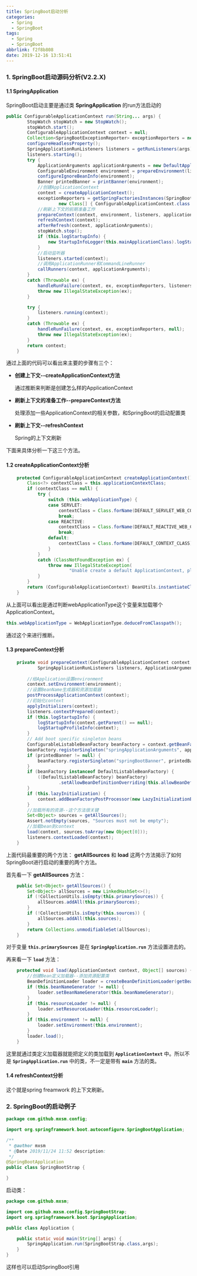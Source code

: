 ```yaml
---
title: SpringBoot启动分析
categories:
  - Spring
  - SpringBoot
tags:
  - Spring
  - SpringBoot
abbrlink: f2f8b808
date: 2019-12-16 13:51:41
---
```

### 1. SpringBoot启动源码分析(V2.2.X)

#### 1.1 SpringApplication

SpringBoot启动主要是通过类 **SpringApplication** 的run方法启动的

```java
public ConfigurableApplicationContext run(String... args) {
		StopWatch stopWatch = new StopWatch();
		stopWatch.start();
		ConfigurableApplicationContext context = null;
		Collection<SpringBootExceptionReporter> exceptionReporters = new ArrayList<>();
		configureHeadlessProperty();
		SpringApplicationRunListeners listeners = getRunListeners(args);
		listeners.starting();
		try {
			ApplicationArguments applicationArguments = new DefaultApplicationArguments(args);
			ConfigurableEnvironment environment = prepareEnvironment(listeners, applicationArguments);
			configureIgnoreBeanInfo(environment);
			Banner printedBanner = printBanner(environment);
            //创建ApplicationContext
			context = createApplicationContext();
			exceptionReporters = getSpringFactoriesInstances(SpringBootExceptionReporter.class,
					new Class[] { ConfigurableApplicationContext.class }, context);
            //刷新上下文的前期准备工作
			prepareContext(context, environment, listeners, applicationArguments, printedBanner);
			refreshContext(context);
			afterRefresh(context, applicationArguments);
			stopWatch.stop();
			if (this.logStartupInfo) {
				new StartupInfoLogger(this.mainApplicationClass).logStarted(getApplicationLog(), stopWatch);
			}
            //启动监听器
			listeners.started(context);
            //调用ApplicationRunner和CommandLineRunner	
			callRunners(context, applicationArguments);
		}
		catch (Throwable ex) {
			handleRunFailure(context, ex, exceptionReporters, listeners);
			throw new IllegalStateException(ex);
		}

		try {
			listeners.running(context);
		}
		catch (Throwable ex) {
			handleRunFailure(context, ex, exceptionReporters, null);
			throw new IllegalStateException(ex);
		}
		return context;
	}
```

通过上面的代码可以看出来主要的步骤有三个：

- **创建上下文--createApplicationContext方法**

  通过推断来判断是创建怎么样的ApplicationContext

- **刷新上下文的准备工作--prepareContext方法**

  处理添加一些ApplicationContext的相关参数，和SpringBoot的启动配置类

- **刷新上下文--refreshContext**

  Spring的上下文刷新

下面来具体分析一下这三个方法。

#### 1.2 createApplicationContext分析

```java
	protected ConfigurableApplicationContext createApplicationContext() {
		Class<?> contextClass = this.applicationContextClass;
		if (contextClass == null) {
			try {
				switch (this.webApplicationType) {
				case SERVLET:
					contextClass = Class.forName(DEFAULT_SERVLET_WEB_CONTEXT_CLASS);
					break;
				case REACTIVE:
					contextClass = Class.forName(DEFAULT_REACTIVE_WEB_CONTEXT_CLASS);
					break;
				default:
					contextClass = Class.forName(DEFAULT_CONTEXT_CLASS);
				}
			}
			catch (ClassNotFoundException ex) {
				throw new IllegalStateException(
						"Unable create a default ApplicationContext, please specify an ApplicationContextClass", ex);
			}
		}
		return (ConfigurableApplicationContext) BeanUtils.instantiateClass(contextClass);
	}
```

从上面可以看出是通过判断webApplicationType这个变量来加载哪个ApplicationContext。

```java
this.webApplicationType = WebApplicationType.deduceFromClasspath();
```

通过这个来进行推断。

#### 1.3 prepareContext分析

```java
	private void prepareContext(ConfigurableApplicationContext context, ConfigurableEnvironment environment,
			SpringApplicationRunListeners listeners, ApplicationArguments applicationArguments, Banner printedBanner) {
        
        //给Application设置environment
		context.setEnvironment(environment);
        //设置BeanName生成器和资源加载器
		postProcessApplicationContext(context);
        //初始化context
		applyInitializers(context);
		listeners.contextPrepared(context);
		if (this.logStartupInfo) {
			logStartupInfo(context.getParent() == null);
			logStartupProfileInfo(context);
		}
		// Add boot specific singleton beans
		ConfigurableListableBeanFactory beanFactory = context.getBeanFactory();
		beanFactory.registerSingleton("springApplicationArguments", applicationArguments);
		if (printedBanner != null) {
			beanFactory.registerSingleton("springBootBanner", printedBanner);
		}
		if (beanFactory instanceof DefaultListableBeanFactory) {
			((DefaultListableBeanFactory) beanFactory)
					.setAllowBeanDefinitionOverriding(this.allowBeanDefinitionOverriding);
		}
		if (this.lazyInitialization) {
			context.addBeanFactoryPostProcessor(new LazyInitializationBeanFactoryPostProcessor());
		}
		//加载所有的资源--这个方法很关键
		Set<Object> sources = getAllSources();
		Assert.notEmpty(sources, "Sources must not be empty");
        //加载bean到context
		load(context, sources.toArray(new Object[0]));
		listeners.contextLoaded(context);
	}
```

上面代码最重要的两个方法： **getAllSources** 和 **load** 这两个方法揭示了如何SpringBoot进行启动的重要的两个方法。

首先看一下 **getAllSources** 方法：

```java
	public Set<Object> getAllSources() {
		Set<Object> allSources = new LinkedHashSet<>();
		if (!CollectionUtils.isEmpty(this.primarySources)) {
			allSources.addAll(this.primarySources);
		}
		if (!CollectionUtils.isEmpty(this.sources)) {
			allSources.addAll(this.sources);
		}
		return Collections.unmodifiableSet(allSources);
	}
```

对于变量 **`this.primarySources`** 是在 **`SpringApplication.run`** 方法设置进去的。

再来看一下 **`load`** 方法：

```java
	protected void load(ApplicationContext context, Object[] sources) {
        //创建Bean定义加载器--添加资源配置类
		BeanDefinitionLoader loader = createBeanDefinitionLoader(getBeanDefinitionRegistry(context), sources);
		if (this.beanNameGenerator != null) {
			loader.setBeanNameGenerator(this.beanNameGenerator);
		}
		if (this.resourceLoader != null) {
			loader.setResourceLoader(this.resourceLoader);
		}
		if (this.environment != null) {
			loader.setEnvironment(this.environment);
		}
		loader.load();
	}
```

这里就通过类定义加载器就能把定义的类加载到 **`ApplicationContext`** 中。所以不是 **`SpringApplication.run`** 中的类，不一定是带有 **`main`** 方法的类。

#### 1.4 refreshContext分析

这个就是spring freamwork 的上下文刷新。

### 2. SpringBoot的启动例子

```java
package com.github.mxsm.config;

import org.springframework.boot.autoconfigure.SpringBootApplication;

/**
 * @author mxsm
 * @Date 2019/11/24 11:52 description:
 */
@SpringBootApplication
public class SpringBootStrap {

}

```

启动类：

```java
package com.github.mxsm;

import com.github.mxsm.config.SpringBootStrap;
import org.springframework.boot.SpringApplication;

public class Application {

    public static void main(String[] args) {
        SpringApplication.run(SpringBootStrap.class,args);
    }
}

```

这样也可以启动SpringBoot引用
